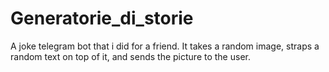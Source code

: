 # Generatorie_di_storie

A joke telegram bot that i did for a friend.
It takes a random image, straps a random text on top of it, and sends the picture to the user.
